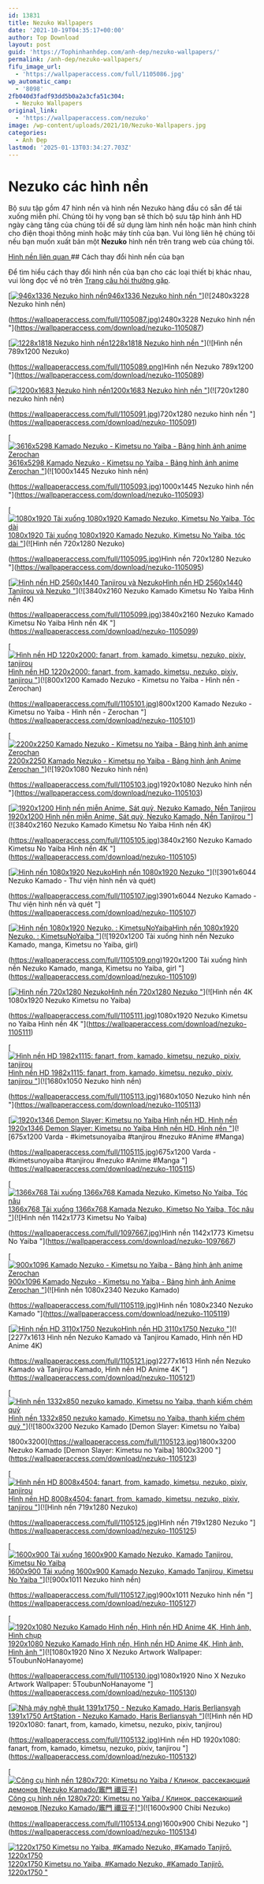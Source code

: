 ```yaml
---
id: 13831
title: Nezuko Wallpapers
date: '2021-10-19T04:35:17+00:00'
author: Top Download
layout: post
guid: 'https://Tophinhanhdep.com/anh-dep/nezuko-wallpapers/'
permalink: /anh-dep/nezuko-wallpapers/
fifu_image_url:
  - 'https://wallpaperaccess.com/full/1105086.jpg'
wp_automatic_camp:
  - '8098'
2fb040d3fadf93dd5b0a2a3cfa51c304:
  - Nezuko Wallpapers
original_link:
  - 'https://wallpaperaccess.com/nezuko'
image: /wp-content/uploads/2021/10/Nezuko-Wallpapers.jpg
categories:
  - Ảnh Đẹp
lastmod: '2025-01-13T03:34:27.703Z'
---
```

# Nezuko các hình nền

Bộ sưu tập gồm 47 hình nền và hình nền Nezuko hàng đầu có sẵn để tải xuống miễn phí. Chúng tôi hy vọng bạn sẽ thích bộ sưu tập hình ảnh HD ngày càng tăng của chúng tôi để sử dụng làm hình nền hoặc màn hình chính cho điện thoại thông minh hoặc máy tính của bạn. Vui lòng liên hệ chúng tôi nếu bạn muốn xuất bản một **Nezuko** hình nền trên trang web của chúng tôi.

[Hình nền liên quan ](#related) ## Cách thay đổi hình nền của bạn

Để tìm hiểu cách thay đổi hình nền của bạn cho các loại thiết bị khác nhau, vui lòng đọc về nó trên [Trang câu hỏi thường gặp](https://tophinhanhdep.com/faq/).

  
[[![946x1336 Nezuko hình nền](https://wallpaperaccess.com/full/1105086.jpg)946x1336 Nezuko hình nền "](https://wallpaperaccess.com/download/nezuko-1105086)](![2480x3228 Nezuko hình nền)

(https://wallpaperaccess.com/full/1105087.jpg)2480x3228 Nezuko hình nền "](https://wallpaperaccess.com/download/nezuko-1105087)

[[![1228x1818 Nezuko hình nền](https://wallpaperaccess.com/full/1105088.jpg)1228x1818 Nezuko hình nền "](https://wallpaperaccess.com/download/nezuko-1105088)](![Hình nền 789x1200 Nezuko)

(https://wallpaperaccess.com/full/1105089.png)Hình nền Nezuko 789x1200 "](https://wallpaperaccess.com/download/nezuko-1105089)

[[![1200x1683 Nezuko hình nền](https://wallpaperaccess.com/full/1105090.jpg)1200x1683 Nezuko hình nền "](https://wallpaperaccess.com/download/nezuko-1105090)](![720x1280 nezuko hình nền)

(https://wallpaperaccess.com/full/1105091.jpg)720x1280 nezuko hình nền "](https://wallpaperaccess.com/download/nezuko-1105091)

[[![3616x5298 Kamado Nezuko - Kimetsu no Yaiba - Bảng hình ảnh anime Zerochan](https://wallpaperaccess.com/full/1097671.jpg)3616x5298 Kamado Nezuko - Kimetsu no Yaiba - Bảng hình ảnh anime Zerochan "](https://wallpaperaccess.com/download/nezuko-1097671)](![1000x1445 Nezuko hình nền)

(https://wallpaperaccess.com/full/1105093.jpg)1000x1445 Nezuko hình nền "](https://wallpaperaccess.com/download/nezuko-1105093)

[[![1080x1920 Tải xuống 1080x1920 Kamado Nezuko, Kimetsu No Yaiba, Tóc dài](https://wallpaperaccess.com/full/1105094.jpg)1080x1920 Tải xuống 1080x1920 Kamado Nezuko, Kimetsu No Yaiba, tóc dài "](https://wallpaperaccess.com/download/nezuko-1105094)](![Hình nền 720x1280 Nezuko)

(https://wallpaperaccess.com/full/1105095.jpg)Hình nền 720x1280 Nezuko "](https://wallpaperaccess.com/download/nezuko-1105095)

[[![Hình nền HD 2560x1440 Tanjirou và Nezuko](https://wallpaperaccess.com/full/1105097.png)Hình nền HD 2560x1440 Tanjirou và Nezuko "](https://wallpaperaccess.com/download/nezuko-1105097)](![3840x2160 Nezuko Kamado Kimetsu No Yaiba Hình nền 4K)

(https://wallpaperaccess.com/full/1105099.jpg)3840x2160 Nezuko Kamado Kimetsu No Yaiba Hình nền 4K "](https://wallpaperaccess.com/download/nezuko-1105099)

[[![Hình nền HD 1220x2000: fanart, from, kamado, kimetsu, nezuko, pixiv, tanjirou](https://wallpaperaccess.com/full/1105100.jpg)Hình nền HD 1220x2000: fanart, from, kamado, kimetsu, nezuko, pixiv, tanjirou "](https://wallpaperaccess.com/download/nezuko-1105100)](![800x1200 Kamado Nezuko - Kimetsu no Yaiba - Hình nền - Zerochan)

(https://wallpaperaccess.com/full/1105101.jpg)800x1200 Kamado Nezuko - Kimetsu no Yaiba - Hình nền - Zerochan "](https://wallpaperaccess.com/download/nezuko-1105101)

[[![2200x2250 Kamado Nezuko - Kimetsu no Yaiba - Bảng hình ảnh anime Zerochan](https://wallpaperaccess.com/full/1105102.jpg)2200x2250 Kamado Nezuko - Kimetsu no Yaiba - Bảng hình ảnh Anime Zerochan "](https://wallpaperaccess.com/download/nezuko-1105102)](![1920x1080 Nezuko hình nền)

(https://wallpaperaccess.com/full/1105103.jpg)1920x1080 Nezuko hình nền "](https://wallpaperaccess.com/download/nezuko-1105103)

[[![1920x1200 Hình nền miễn Anime, Sát quỷ, Nezuko Kamado, Nền Tanjirou](https://wallpaperaccess.com/full/1099468.jpg)1920x1200 Hình nền miễn Anime, Sát quỷ, Nezuko Kamado, Nền Tanjirou "](https://wallpaperaccess.com/download/nezuko-1099468)](![3840x2160 Nezuko Kamado Kimetsu No Yaiba Hình nền 4K)

(https://wallpaperaccess.com/full/1105105.jpg)3840x2160 Nezuko Kamado Kimetsu No Yaiba Hình nền 4K "](https://wallpaperaccess.com/download/nezuko-1105105)

[[![Hình nền 1080x1920 Nezuko](https://wallpaperaccess.com/full/1105106.jpg)Hình nền 1080x1920 Nezuko "](https://wallpaperaccess.com/download/nezuko-1105106)](![3901x6044 Nezuko Kamado - Thư viện hình nền và quét)

(https://wallpaperaccess.com/full/1105107.jpg)3901x6044 Nezuko Kamado - Thư viện hình nền và quét "](https://wallpaperaccess.com/download/nezuko-1105107)

[[![Hình nền 1080x1920 Nezuko.  : KimetsuNoYaiba](https://wallpaperaccess.com/full/1105108.png)Hình nền 1080x1920 Nezuko. : KimetsuNoYaiba "](https://wallpaperaccess.com/download/nezuko-1105108)](![1920x1200 Tải xuống hình nền Nezuko Kamado, manga, Kimetsu no Yaiba, girl)

(https://wallpaperaccess.com/full/1105109.png)1920x1200 Tải xuống hình nền Nezuko Kamado, manga, Kimetsu no Yaiba, girl "](https://wallpaperaccess.com/download/nezuko-1105109)

[[![Hình nền 720x1280 Nezuko](https://wallpaperaccess.com/full/1105110.jpg)Hình nền 720x1280 Nezuko "](https://wallpaperaccess.com/download/nezuko-1105110)](![Hình nền 4K 1080x1920 Nezuko Kimetsu no Yaiba)

(https://wallpaperaccess.com/full/1105111.jpg)1080x1920 Nezuko Kimetsu no Yaiba Hình nền 4K "](https://wallpaperaccess.com/download/nezuko-1105111)

[[![Hình nền HD 1982x1115: fanart, from, kamado, kimetsu, nezuko, pixiv, tanjirou](https://wallpaperaccess.com/full/1105112.jpg)Hình nền HD 1982x1115: fanart, from, kamado, kimetsu, nezuko, pixiv, tanjirou "](https://wallpaperaccess.com/download/nezuko-1105112)](![1680x1050 Nezuko hình nền)

(https://wallpaperaccess.com/full/1105113.jpg)1680x1050 Nezuko hình nền "](https://wallpaperaccess.com/download/nezuko-1105113)

[[![1920x1346 Demon Slayer: Kimetsu no Yaiba Hình nền HD.  Hình nền](https://wallpaperaccess.com/full/1105114.jpg)1920x1346 Demon Slayer: Kimetsu no Yaiba Hình nền HD. Hình nền "](https://wallpaperaccess.com/download/nezuko-1105114)](![675x1200 Varda - #kimetsunoyaiba #tanjirou #nezuko #Anime #Manga)

(https://wallpaperaccess.com/full/1105115.jpg)675x1200 Varda - #kimetsunoyaiba #tanjirou #nezuko #Anime #Manga "](https://wallpaperaccess.com/download/nezuko-1105115)

[[![1366x768 Tải xuống 1366x768 Kamada Nezuko, Kimetso No Yaiba, Tóc nâu](https://wallpaperaccess.com/full/1105116.jpg)1366x768 Tải xuống 1366x768 Kamada Nezuko, Kimetso No Yaiba, Tóc nâu "](https://wallpaperaccess.com/download/nezuko-1105116)](![Hình nền 1142x1773 Kimetsu No Yaiba)

(https://wallpaperaccess.com/full/1097667.jpg)Hình nền 1142x1773 Kimetsu No Yaiba "](https://wallpaperaccess.com/download/nezuko-1097667)

[[![900x1096 Kamado Nezuko - Kimetsu no Yaiba - Bảng hình ảnh anime Zerochan](https://wallpaperaccess.com/full/1105118.jpg)900x1096 Kamado Nezuko - Kimetsu no Yaiba - Bảng hình ảnh Anime Zerochan "](https://wallpaperaccess.com/download/nezuko-1105118)](![Hình nền 1080x2340 Nezuko Kamado)

(https://wallpaperaccess.com/full/1105119.jpg)Hình nền 1080x2340 Nezuko Kamado "](https://wallpaperaccess.com/download/nezuko-1105119)

[[![Hình nền HD 3110x1750 Nezuko](https://wallpaperaccess.com/full/1105120.png)Hình nền HD 3110x1750 Nezuko "](https://wallpaperaccess.com/download/nezuko-1105120)](![2277x1613 Hình nền Nezuko Kamado và Tanjirou Kamado, Hình nền HD Anime 4K)

(https://wallpaperaccess.com/full/1105121.jpg)2277x1613 Hình nền Nezuko Kamado và Tanjirou Kamado, Hình nền HD Anime 4K "](https://wallpaperaccess.com/download/nezuko-1105121)

[[![Hình nền 1332x850 nezuko kamado, Kimetsu no Yaiba, thanh kiếm chém quỷ](https://wallpaperaccess.com/full/1105122.jpg)Hình nền 1332x850 nezuko kamado, Kimetsu no Yaiba, thanh kiếm chém quỷ "](https://wallpaperaccess.com/download/nezuko-1105122)](![1800x3200 Nezuko Kamado [Demon Slayer: Kimetsu no Yaiba)

 1800x3200](https://wallpaperaccess.com/full/1105123.jpg)1800x3200 Nezuko Kamado \[Demon Slayer: Kimetsu no Yaiba\] 1800x3200 "](https://wallpaperaccess.com/download/nezuko-1105123)

[[![Hình nền HD 8008x4504: fanart, from, kamado, kimetsu, nezuko, pixiv, tanjirou](https://wallpaperaccess.com/full/1105124.jpg)Hình nền HD 8008x4504: fanart, from, kamado, kimetsu, nezuko, pixiv, tanjirou "](https://wallpaperaccess.com/download/nezuko-1105124)](![Hình nền 719x1280 Nezuko)

(https://wallpaperaccess.com/full/1105125.jpg)Hình nền 719x1280 Nezuko "](https://wallpaperaccess.com/download/nezuko-1105125)

[[![1600x900 Tải xuống 1600x900 Kamado Nezuko, Kamado Tanjirou, Kimetsu No Yaiba](https://wallpaperaccess.com/full/1105126.jpg)1600x900 Tải xuống 1600x900 Kamado Nezuko, Kamado Tanjirou, Kimetsu No Yaiba "](https://wallpaperaccess.com/download/nezuko-1105126)](![900x1011 Nezuko hình nền)

(https://wallpaperaccess.com/full/1105127.jpg)900x1011 Nezuko hình nền "](https://wallpaperaccess.com/download/nezuko-1105127)

[[![1920x1080 Nezuko Kamado Hình nền, Hình nền HD Anime 4K, Hình ảnh, Hình chụp](https://wallpaperaccess.com/full/1105128.jpg)1920x1080 Nezuko Kamado Hình nền, Hình nền HD Anime 4K, Hình ảnh, Hình ảnh "](https://wallpaperaccess.com/download/nezuko-1105128)](![1080x1920 Nino X Nezuko Artwork Wallpaper: 5ToubunNoHanayome)

(https://wallpaperaccess.com/full/1105130.jpg)1080x1920 Nino X Nezuko Artwork Wallpaper: 5ToubunNoHanayome "](https://wallpaperaccess.com/download/nezuko-1105130)

[[![Nhà máy nghệ thuật 1391x1750 - Nezuko Kamado, Haris Berliansyah](https://wallpaperaccess.com/full/1105131.jpg)1391x1750 ArtStation - Nezuko Kamado, Haris Berliansyah "](https://wallpaperaccess.com/download/nezuko-1105131)](![Hình nền HD 1920x1080: fanart, from, kamado, kimetsu, nezuko, pixiv, tanjirou)

(https://wallpaperaccess.com/full/1105132.jpg)Hình nền HD 1920x1080: fanart, from, kamado, kimetsu, nezuko, pixiv, tanjirou "](https://wallpaperaccess.com/download/nezuko-1105132)

[[![Công cụ hình nền 1280x720: Kimetsu no Yaiba / Клинок, рассекающий демонов [Nezuko Kamado/竈門 禰豆子]](https://wallpaperaccess.com/full/1105133.jpg)Công cụ hình nền 1280x720: Kimetsu no Yaiba / Клинок, рассекающий демонов \[Nezuko Kamado/竈門 禰豆子\]"](https://wallpaperaccess.com/download/nezuko-1105133)](![1600x900 Chibi Nezuko)

(https://wallpaperaccess.com/full/1105134.png)1600x900 Chibi Nezuko "](https://wallpaperaccess.com/download/nezuko-1105134)

[![1220x1750 Kimetsu no Yaiba, #Kamado Nezuko, #Kamado Tanjirō.  1220x1750](https://wallpaperaccess.com/full/1105135.png)1220x1750 Kimetsu no Yaiba, #Kamado Nezuko, #Kamado Tanjirō. 1220x1750 "](https://wallpaperaccess.com/download/nezuko-1105135)
